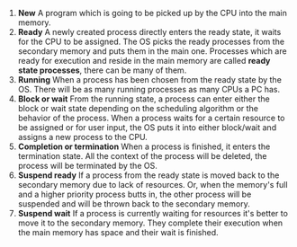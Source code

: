 1. **New**
A program which is going to be picked up by the CPU into the main memory.
2. **Ready**
A newly created process directly enters the ready state, it waits for the CPU to be assigned. The OS picks the ready processes from the secondary memory and puts them in the main one.
Processes which are ready for execution and reside in the main memory are called **ready state processes**, there can be many of them.
3. **Running**
When a process has been chosen from the ready state by the OS. There will be as many running processes as many CPUs a PC has.
4. **Block or wait**
From the running state, a process can enter either the block or wait state depending on the scheduling algorithm or the behavior of the process.
When a process waits for a certain resource to be assigned or for user input, the OS puts it into either block/wait and assigns a new process to the CPU.
5. **Completion or termination**
When a process is finished, it enters the termination state. All the context of the process will be deleted, the process will be terminated by the OS.
6. **Suspend ready**
If a process from the ready state is moved back to the secondary memory due to lack of resources.
Or, when the memory's full and a higher priority process butts in, the other process will be suspended and will be thrown back to the secondary memory.
7. **Suspend wait**
If a process is currently waiting for resources it's better to move it to the secondary memory. They complete their execution when the main memory has space and their wait is finished.